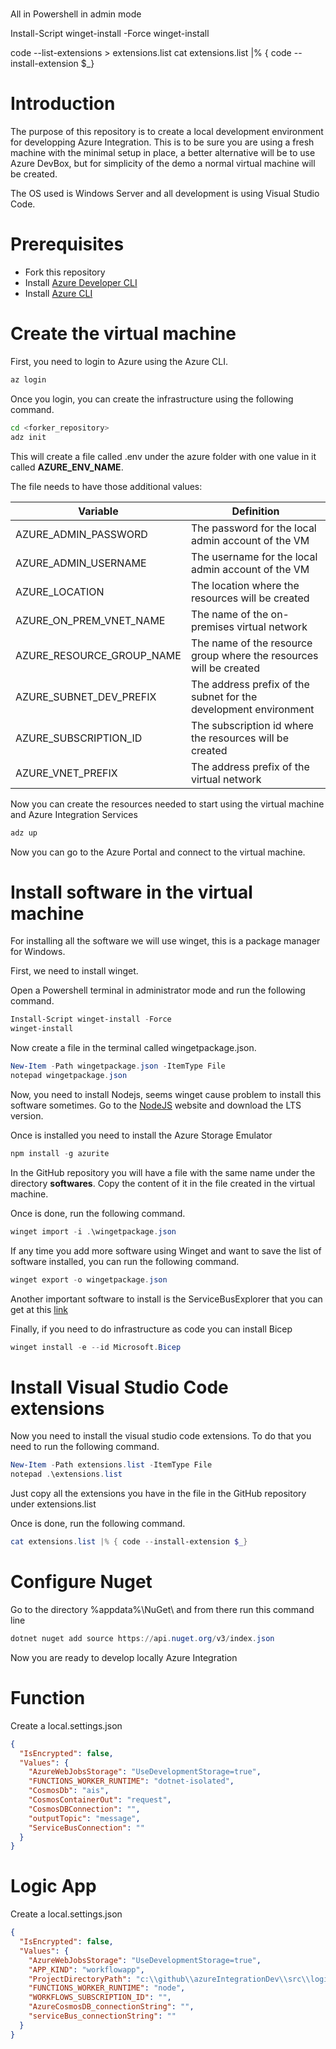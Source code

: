 # 
All in Powershell in admin mode

Install-Script winget-install -Force
winget-install


code --list-extensions > extensions.list
cat extensions.list |% { code --install-extension $_}

# Introduction

The purpose of this repository is to create a local development environment for developping Azure Integration. This is to be sure you are using a fresh machine with the minimal setup in place, a better alternative will be to use Azure DevBox, but for simplicity of the demo a normal virtual machine will be created. 

The OS used is Windows Server and all development is using Visual Studio Code.

# Prerequisites

- Fork this repository
- Install [Azure Developer CLI](https://learn.microsoft.com/en-us/azure/developer/azure-developer-cli/overview)
- Install [Azure CLI](https://learn.microsoft.com/en-us/cli/azure/install-azure-cli)

# Create the virtual machine

First, you need to login to Azure using the Azure CLI.

```bash
az login
```
Once you login, you can create the infrastructure using the following command.

```bash
cd <forker_repository>
adz init
```

This will create a file called .env under the azure folder with one value in it called **AZURE_ENV_NAME**.  

The file needs to have those additional values:

| Variable | Definition |
| -------- | ---------- |
| AZURE_ADMIN_PASSWORD | The password for the local admin account of the VM |
| AZURE_ADMIN_USERNAME | The username for the local admin account of the VM |
| AZURE_LOCATION | The location where the resources will be created |
| AZURE_ON_PREM_VNET_NAME | The name of the on-premises virtual network |
| AZURE_RESOURCE_GROUP_NAME | The name of the resource group where the resources will be created |
| AZURE_SUBNET_DEV_PREFIX | The address prefix of the subnet for the development environment |
| AZURE_SUBSCRIPTION_ID | The subscription id where the resources will be created |
| AZURE_VNET_PREFIX | The address prefix of the virtual network |

Now you can create the resources needed to start using the virtual machine and Azure Integration Services

```bash
adz up
```
Now you can go to the Azure Portal and connect to the virtual machine.

# Install software in the virtual machine

For installing all the software we will use winget, this is a package manager for Windows.

First, we need to install winget.

Open a Powershell terminal in administrator mode and run the following command.

```powershell
Install-Script winget-install -Force
winget-install
```

Now create a file in the terminal called wingetpackage.json.
```powershell
New-Item -Path wingetpackage.json -ItemType File
notepad wingetpackage.json
```

Now, you need to install Nodejs, seems winget cause problem to install this software sometimes.  Go to the [NodeJS](https://nodejs.org/en) website and download the LTS version.

Once is installed you need to install the Azure Storage Emulator

```powershell
npm install -g azurite
```

In the GitHub repository you will have a file with the same name under the directory **softwares**.  Copy the content of it in the file created in the virtual machine.

Once is done, run the following command.

```powershell
winget import -i .\wingetpackage.json
```

If any time you add more software using Winget and want to save the list of software installed, you can run the following command.

```powershell
winget export -o wingetpackage.json
```

Another important software to install is the ServiceBusExplorer that you can get at this [link](https://github.com/paolosalvatori/ServiceBusExplorer)

Finally, if you need to do infrastructure as code you can install Bicep

```powershell
winget install -e --id Microsoft.Bicep
```

# Install Visual Studio Code extensions

Now you need to install the visual studio code extensions.  To do that you need to run the following command.

```powershell
New-Item -Path extensions.list -ItemType File
notepad .\extensions.list
```

Just copy all the extensions you have in the file in the GitHub repository under extensions.list

Once is done, run the following command.

```powershell
cat extensions.list |% { code --install-extension $_}
```

# Configure Nuget

Go to the directory %appdata%\NuGet\ and from there run this command line

```powershell
dotnet nuget add source https://api.nuget.org/v3/index.json
```

Now you are ready to develop locally Azure Integration

# Function

Create a local.settings.json

```json
{
  "IsEncrypted": false,
  "Values": {
    "AzureWebJobsStorage": "UseDevelopmentStorage=true",
    "FUNCTIONS_WORKER_RUNTIME": "dotnet-isolated",
    "CosmosDb": "ais",
    "CosmosContainerOut": "request",
    "CosmosDBConnection": "",
    "outputTopic": "message",
    "ServiceBusConnection": ""
  }
}
```

# Logic App

Create a local.settings.json

```json
{
  "IsEncrypted": false,
  "Values": {
    "AzureWebJobsStorage": "UseDevelopmentStorage=true",
    "APP_KIND": "workflowapp",
    "ProjectDirectoryPath": "c:\\github\\azureIntegrationDev\\src\\logicApp",
    "FUNCTIONS_WORKER_RUNTIME": "node",
    "WORKFLOWS_SUBSCRIPTION_ID": "",
    "AzureCosmosDB_connectionString": "",
    "serviceBus_connectionString": ""
  }
}
```